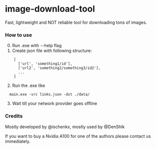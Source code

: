 # image-download-tool

Fast, lightweight and NOT reliable tool for downloading tons of images. 

### How to use

0) Run .exe with --help flag
1) Create json file with following structure:
```
    [
      ['url', 'something1/id'],
      ['url2', 'something2/something3/id2'],
      ...
    ]
```
2) Run the .exe like 
```
  main.exe -src links.json -dst ./data/
```
3) Wait till your network provider goes offline

### Credits

Mostly developed by @ischenkx, mostly used by @DenShlk

If you want to buy a Nvidia A100 for one of the authors please contact us immediately.
